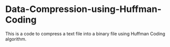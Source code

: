 # Data-Compression-using-Huffman-Coding
This is a code to compress a text file into a binary file using Huffman Coding algorithm.
